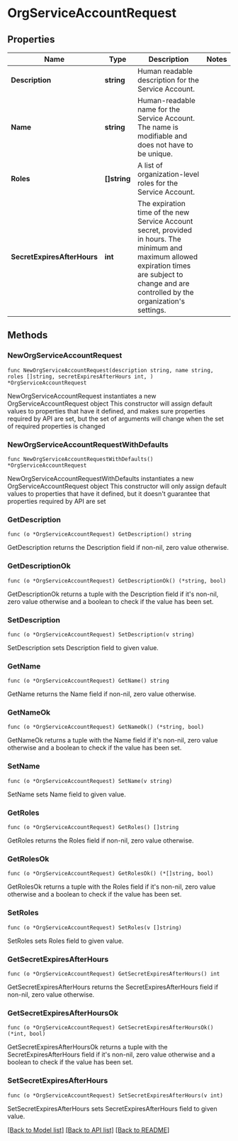 # OrgServiceAccountRequest

## Properties

Name | Type | Description | Notes
------------ | ------------- | ------------- | -------------
**Description** | **string** | Human readable description for the Service Account. | 
**Name** | **string** | Human-readable name for the Service Account. The name is modifiable and does not have to be unique. | 
**Roles** | **[]string** | A list of organization-level roles for the Service Account. | 
**SecretExpiresAfterHours** | **int** | The expiration time of the new Service Account secret, provided in hours. The minimum and maximum allowed expiration times are subject to change and are controlled by the organization&#39;s settings. | 

## Methods

### NewOrgServiceAccountRequest

`func NewOrgServiceAccountRequest(description string, name string, roles []string, secretExpiresAfterHours int, ) *OrgServiceAccountRequest`

NewOrgServiceAccountRequest instantiates a new OrgServiceAccountRequest object
This constructor will assign default values to properties that have it defined,
and makes sure properties required by API are set, but the set of arguments
will change when the set of required properties is changed

### NewOrgServiceAccountRequestWithDefaults

`func NewOrgServiceAccountRequestWithDefaults() *OrgServiceAccountRequest`

NewOrgServiceAccountRequestWithDefaults instantiates a new OrgServiceAccountRequest object
This constructor will only assign default values to properties that have it defined,
but it doesn't guarantee that properties required by API are set

### GetDescription

`func (o *OrgServiceAccountRequest) GetDescription() string`

GetDescription returns the Description field if non-nil, zero value otherwise.

### GetDescriptionOk

`func (o *OrgServiceAccountRequest) GetDescriptionOk() (*string, bool)`

GetDescriptionOk returns a tuple with the Description field if it's non-nil, zero value otherwise
and a boolean to check if the value has been set.

### SetDescription

`func (o *OrgServiceAccountRequest) SetDescription(v string)`

SetDescription sets Description field to given value.

### GetName

`func (o *OrgServiceAccountRequest) GetName() string`

GetName returns the Name field if non-nil, zero value otherwise.

### GetNameOk

`func (o *OrgServiceAccountRequest) GetNameOk() (*string, bool)`

GetNameOk returns a tuple with the Name field if it's non-nil, zero value otherwise
and a boolean to check if the value has been set.

### SetName

`func (o *OrgServiceAccountRequest) SetName(v string)`

SetName sets Name field to given value.

### GetRoles

`func (o *OrgServiceAccountRequest) GetRoles() []string`

GetRoles returns the Roles field if non-nil, zero value otherwise.

### GetRolesOk

`func (o *OrgServiceAccountRequest) GetRolesOk() (*[]string, bool)`

GetRolesOk returns a tuple with the Roles field if it's non-nil, zero value otherwise
and a boolean to check if the value has been set.

### SetRoles

`func (o *OrgServiceAccountRequest) SetRoles(v []string)`

SetRoles sets Roles field to given value.

### GetSecretExpiresAfterHours

`func (o *OrgServiceAccountRequest) GetSecretExpiresAfterHours() int`

GetSecretExpiresAfterHours returns the SecretExpiresAfterHours field if non-nil, zero value otherwise.

### GetSecretExpiresAfterHoursOk

`func (o *OrgServiceAccountRequest) GetSecretExpiresAfterHoursOk() (*int, bool)`

GetSecretExpiresAfterHoursOk returns a tuple with the SecretExpiresAfterHours field if it's non-nil, zero value otherwise
and a boolean to check if the value has been set.

### SetSecretExpiresAfterHours

`func (o *OrgServiceAccountRequest) SetSecretExpiresAfterHours(v int)`

SetSecretExpiresAfterHours sets SecretExpiresAfterHours field to given value.


[[Back to Model list]](../README.md#documentation-for-models) [[Back to API list]](../README.md#documentation-for-api-endpoints) [[Back to README]](../README.md)


